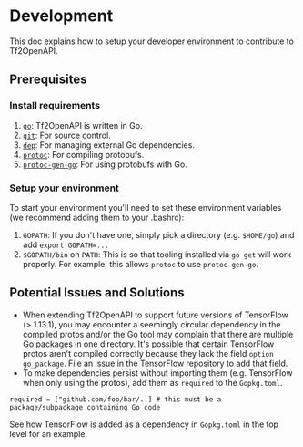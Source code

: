 # Development
This doc explains how to setup your developer environment to contribute to
Tf2OpenAPI.

## Prerequisites
### Install requirements
1. [`go`](https://golang.org/doc/install): Tf2OpenAPI is written in Go.
1. [`git`](https://help.github.com/articles/set-up-git/): For source control.
1. [`dep`](https://github.com/golang/dep): For managing external Go
   dependencies.
1. [`protoc`](http://google.github.io/proto-lens/installing-protoc.html): For
   compiling protobufs.
1. [`protoc-gen-go`](https://github.com/golang/protobuf): For using protobufs
   with Go.
### Setup your environment
To start your environment you'll need to set these environment variables (we recommend adding them to your .bashrc):

1. `GOPATH`: If you don't have one, simply pick a directory (e.g. `$HOME/go`) and add `export GOPATH=...`
2. `$GOPATH/bin` on `PATH`: This is so that tooling installed via `go get` will work properly. For example, this allows `protoc` to use `protoc-gen-go`.


## Potential Issues and Solutions
* When extending Tf2OpenAPI to support future versions of TensorFlow (> 1.13.1),
you may encounter a seemingly circular dependency in the compiled protos and/or the Go tool may complain that there are multiple Go packages in one directory. It's possible that certain TensorFlow protos aren't compiled correctly because they lack the field `option go_package`. File an issue in the TensorFlow repository to add that field.
* To make dependencies persist without importing them (e.g. TensorFlow when only using the protos), add them as `required` to the `Gopkg.toml`. 
```
required = ["github.com/foo/bar/..] # this must be a package/subpackage containing Go code
```
See how TensorFlow is added as a dependency in `Gopkg.toml` in the top level for an example.
